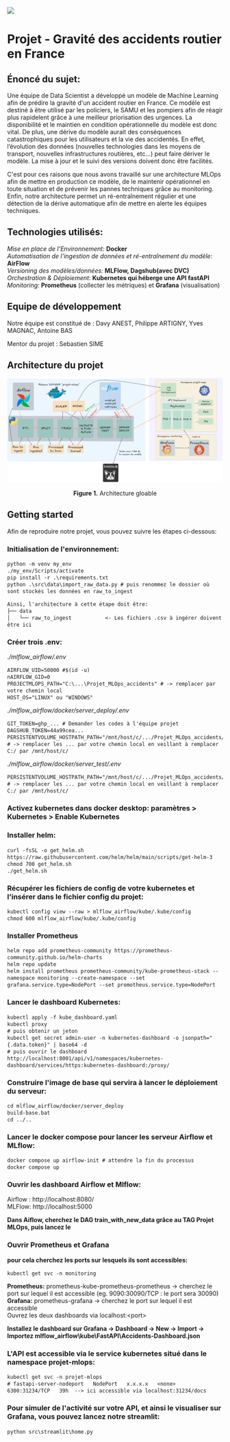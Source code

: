 <img src="https://datascientest.com/wp-content/uploads/2022/03/logo-2021.png">

# Projet - Gravité des accidents routier en France

## Énoncé du sujet:
Une équipe de Data Scientist a développé un modèle de Machine Learning afin de prédire la gravité d'un accident routier en France. Ce modèle est destiné à être utilisé par les policiers, le SAMU et les pompiers afin de réagir plus rapidelent grâce à une meilleur priorisation des urgences.
La disponibilité et le maintien en condition opérationnelle du modèle est donc vital.
De plus, une dérive du modèle aurait des conséquences catastrophiques pour les utilisateurs et la vie des accidentés. En effet, l’évolution des données (nouvelles technologies dans les moyens de transport, nouvelles infrastructures routières, etc…) peut faire dériver le modèle. La mise à jour et le suivi des versions doivent donc être facilités.

C'est pour ces raisons que nous avons travaillé sur une architecture MLOps afin de mettre en production ce modèle, de le maintenir opérationnel en toute situation et de prévenir les pannes techniques grâce au monitoring. Enfin, notre architecture permet un ré-entraînement régulier et une détection de la dérive automatique afin de mettre en alerte les équipes techniques.


## Technologies utilisés:

*Mise en place de l’Environnement:* **Docker**  
*Automatisation de l'ingestion de données et ré-entraînement du modèle:* **AirFlow**  
*Versioning des modèles/données:* **MLFlow, Dagshub(avec DVC)**  
*Orchestration & Déploiement:* **Kubernetes qui héberge une API fastAPI**  
*Monitoring:* **Prometheus** (collecter les métriques) et **Grafana** (visualisation)  


## Equipe de développement

Notre équipe est constitué de : Davy ANEST, Philippe ARTIGNY, Yves MAGNAC, Antoine BAS

Mentor du projet : Sebastien SIME

## Architecture du projet

![SHIELD global architecture](/reports/figures/architecture_globale.png)
<p align="center">
    <b>Figure 1.</b> Architecture gloable
</p>

## Getting started

Afin de reproduire notre projet, vous pouvez suivre les étapes ci-dessous:

### Initialisation de l'environnement:
```shell
python -m venv my_env
./my_env/Scripts/activate
pip install -r .\requirements.txt
python .\src\data\import_raw_data.py # puis renommez le dossier où sont stockés les données en raw_to_ingest
```
```text
Ainsi, l'architecture à cette étape doit être:
├── data
│   └── raw_to_ingest           <- Les fichiers .csv à ingérer doivent être ici
```
### Créer trois .env:
*./mlflow_airflow/.env*
```shell
AIRFLOW_UID=50000 #$(id -u)
nAIRFLOW_GID=0
PROJECTMLOPS_PATH="C:\...\Projet_MLOps_accidents" # -> remplacer par votre chemin local
HOST_OS="LINUX" ou "WINDOWS"
```

*./mlflow_airflow/docker/server_deploy/.env*
```shell
GIT_TOKEN=ghp_... # Demander les codes à l'équipe projet
DAGSHUB_TOKEN=44a99cea...
PERSISTENTVOLUME_HOSTPATH_PATH="/mnt/host/c/.../Projet_MLOps_accidents/mlflow_airflow/kube/docker/data_server" # -> remplacer les ... par votre chemin local en veillant à remplacer C:/ par /mnt/host/c/ 
```

*./mlflow_airflow/docker/server_test/.env*
```shell
PERSISTENTVOLUME_HOSTPATH_PATH="/mnt/host/c/.../Projet_MLOps_accidents/mlflow_airflow/kube/docker/data_test" # -> remplacer les ... par votre chemin local en veillant à remplacer C:/ par /mnt/host/c/ 
```

### Activez kubernetes dans docker desktop:</u> paramètres > Kubernetes > Enable Kubernetes
### Installer helm:
```shell
curl -fsSL -o get_helm.sh https://raw.githubusercontent.com/helm/helm/main/scripts/get-helm-3
chmod 700 get_helm.sh
./get_helm.sh
```

### Récupérer les fichiers de config de votre kubernetes et l'insérer dans le fichier config du projet:
```shell
kubectl config view --raw > mlflow_airflow/kube/.kube/config
chmod 600 mlflow_airflow/kube/.kube/config
```

### Installer Prometheus
```shell
helm repo add prometheus-community https://prometheus-community.github.io/helm-charts
helm repo update
helm install prometheus prometheus-community/kube-prometheus-stack --namespace monitoring --create-namespace --set grafana.service.type=NodePort --set promotheus.service.type=NodePort
```

### Lancer le dashboard Kubernetes:
```shell
kubectl apply -f kube_dashboard.yaml
kubectl proxy
# puis obtenir un jeton
kubectl get secret admin-user -n kubernetes-dashboard -o jsonpath="{.data.token}" | base64 -d
# puis ouvrir le dashboard
http://localhost:8001/api/v1/namespaces/kubernetes-dashboard/services/https:kubernetes-dashboard:/proxy/
```

### Construire l'image de base qui servira à lancer le déploiement du serveur:
```shell
cd mlflow_airflow/docker/server_deploy
build-base.bat
cd ../..
```

### Lancer le docker compose pour lancer les serveur Airflow et MLflow:
```shell
docker compose up airflow-init # attendre la fin du processus
docker compose up
```

### Ouvrir les dashboard Airflow et Mlflow:

Airflow : http://localhost:8080/  
MLFlow: http://localhost:5000  

**Dans Aiflow, cherchez le DAG train_with_new_data grâce au TAG Projet MLOps, puis lancez le**

### Ouvrir Prometheus et Grafana
**pour cela cherchez les ports sur lesquels ils sont accessibles:**
```shell
kubectl get svc -n monitoring
```
**Prometheus:** prometheus-kube-prometheus-prometheus -> cherchez le port sur lequel il est accessible (eg. 9090:30090/TCP : le port sera 30090)  
**Grafana:** prometheus-grafana -> cherchez le port sur lequel il est accessible  
Ouvrez les deux dashboards via localhost:\<port\>  

**Installez le dashboard sur Grafana -> Dashboard -> New -> Import -> Importez mlflow_airflow\kube\FastAPI\Accidents-Dashboard.json**

### L'API est accessible via le service kubernetes situé dans le namespace projet-mlops:
```shell
kubectl get svc -n projet-mlops
# fastapi-server-nodeport   NodePort   x.x.x.x   <none>        6300:31234/TCP   39h  --> ici accessible via localhost:31234/docs
```

### Pour simuler de l'activité sur votre API, et ainsi le visualiser sur Grafana, vous pouvez lancez notre streamlit:
```python src\streamlit\home.py```
